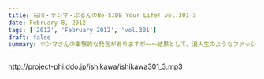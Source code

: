 ```yaml
---
title: 石川・ホンマ・ぶるんのBe-SIDE Your Life! vol.301-3
date: February 8, 2012
tags: ['2012', 'February 2012', 'vol.301']
draft: false
summary: ホンマさんの衝撃的な発言がありますが～～結果として、浪人生のようなファッションを継続するのはイカンのではないか！？という３０半ばを過ぎて気づいたメンバーなのであった。NAMAE
---
```


http://project-phi.ddo.jp/ishikawa/ishikawa301_3.mp3